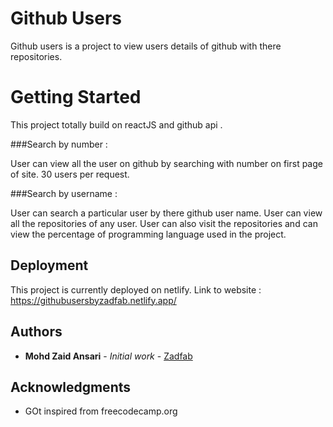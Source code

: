 # Github Users

Github users is a project to view users details of github with there repositories.

# Getting Started

This project totally build on reactJS and github api . 

###Search by number : 

User can view all the user on github by searching with number on first page of site.
30 users per request.

###Search by username :

User can search a particular user by there github user name.
User can view all the repositories of any user.
User can also visit the repositories and can view the percentage of programming language used in the project.


## Deployment

This project is currently deployed on netlify.
Link to website : https://githubusersbyzadfab.netlify.app/



## Authors

* **Mohd Zaid Ansari** - *Initial work* - [Zadfab](https://github.com/zadfab)



## Acknowledgments

* GOt inspired from freecodecamp.org
